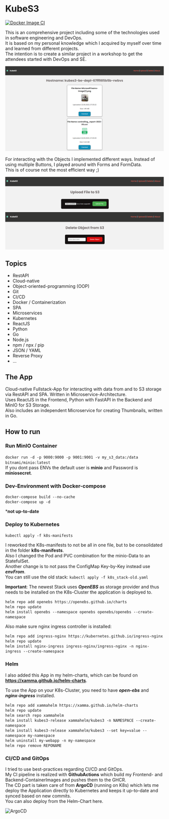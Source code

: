 # KubeS3

[![Docker Image CI](https://github.com/xamma/KubeS3/actions/workflows/docker-image.yml/badge.svg)](https://github.com/xamma/KubeS3/actions/workflows/docker-image.yml)

This is an comprehensive project including some of the technologies used in software
engineering and DevOps.  
It is based on my personal knowledge which I acquired by myself over time and learned from different projects.  
The intention is to create a similar project in a workshop to get the attendees started with DevOps and SE. 

![Home](assets/Homeview.png)

For interacting with the Objects I implemented different ways. Instead of using multiple Buttons, I played around with Forms and FormData.  
This is of course not the most efficient way ;)

![Upload](assets/Upload.png)
![Delete](assets/Delete.png)

## Topics
- RestAPI  
- Cloud-native  
- Object-oriented-programming (OOP)  
- Git  
- CI/CD  
- Docker / Containerization  
- SPA  
- Microservices  
- Kubernetes  
- ReactJS  
- Python  
- Go  
- Node.js  
- npm / npx / pip  
- JSON / YAML  
- Reverse Proxy  
- ...

## The App
Cloud-native Fullstack-App for interacting with data from and to S3 storage via RestAPI and SPA. Written in Microservice-Architecture.  
Uses ReactJS in the Frontend, Python with FastAPI in the Backend and MinIO for S3 Storage.  
Also includes an independent Microservice for creating Thumbnails, written in Go.  

## How to run

### Run MinIO Container
```docker run -d -p 9000:9000 -p 9001:9001 -v my_s3_data:/data bitnami/minio:latest```  
If you dont pass ENVs the default user is **minio** and Password is **miniosecret**.

### Dev-Environment with Docker-compose
```
docker-compose build --no-cache
docker-compose up -d
```
***not up-to-date**

### Deploy to Kubernetes

```kubectl apply -f k8s-manifests```  

I reworked the K8s-manifests to not be all in one file, but to be consolidated in the folder **k8s-manifests**.  
Also I changed the Pod and PVC combination for the minio-Data to an StatefulSet.  
Another change is to not pass the ConfigMap Key-by-Key instead use ***envFrom***.  
You can still use the old stack: ```kubectl apply -f k8s_stack-old.yaml```  

**Important**: The newest Stack uses ***OpenEBS*** as storage provider and thus needs to be installed on the K8s-Cluster the application is deployed to.  
```
helm repo add openebs https://openebs.github.io/charts
helm repo update
helm install openebs --namespace openebs openebs/openebs --create-namespace
```

Also make sure nginx ingress controller is installed:  
```
helm repo add ingress-nginx https://kubernetes.github.io/ingress-nginx
helm repo update
helm install nginx-ingress ingress-nginx/ingress-nginx -n nginx-ingress --create-namespace
```

### Helm
I also added this App in my helm-charts, which can be found on **https://xamma.github.io/helm-charts**.  

To use the App on your K8s-Cluster, you need to have ***open-ebs*** and ***nginx-ingress*** installed.  
```
helm repo add xammahelm https://xamma.github.io/helm-charts
helm repo update
helm search repo xammahelm
helm install kubes3-release xammahelm/kubes3 -n NAMESPACE --create-namespace
helm install kubes3-release xammahelm/kubes3 --set key=value --namespace my-namespace
helm uninstall my-webapp -n my-namespace
helm repo remove REPONAME
```

### CI/CD and GitOps
I tried to use best-practices regarding CI/CD and GitOps.  
My CI pipeline is realized with **GithubActions** which build my Frontend- and Backend-ContainerImages and pushes them to the GHCR.  
The CD part is taken care of from **ArgoCD** (running on K8s) which lets me deploy the Application directly to Kubernetes and keeps
it up-to-date and synced based on new commits.  
You can also deploy from the Helm-Chart here.  

![ArgoCD](assets/Argo.png)